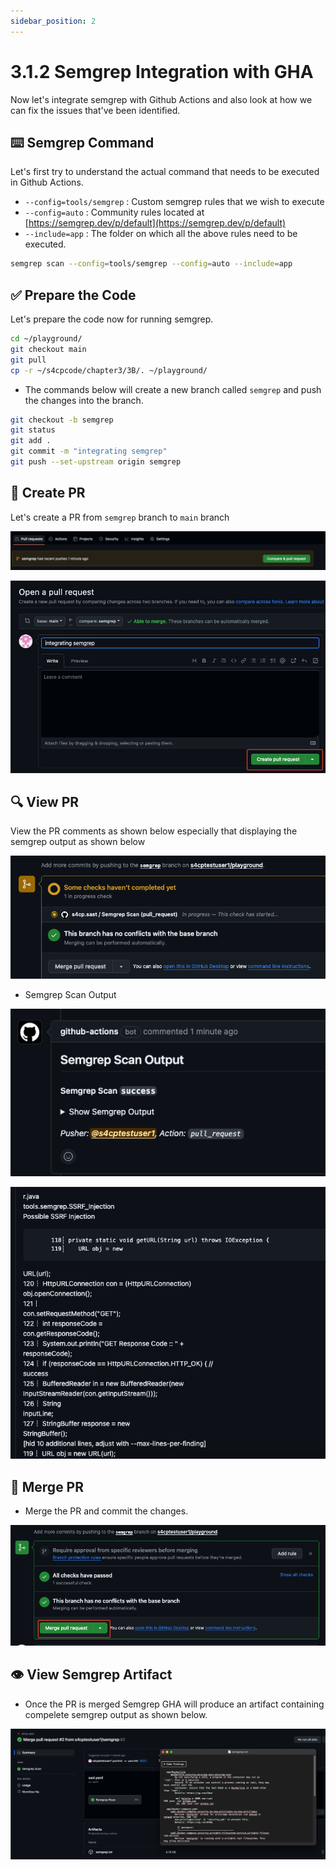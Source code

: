 ```yaml
---
sidebar_position: 2
---
```


# 3.1.2 Semgrep Integration with GHA

Now let's integrate semgrep with Github Actions and also look at how we can fix the issues that've been identified.

## ⌨️ Semgrep Command

Let's first try to understand the actual command that needs to be executed in Github Actions.

- `--config=tools/semgrep` : Custom semgrep rules that we wish to execute
- `--config=auto` : Community rules located at [https://semgrep.dev/p/default](https://semgrep.dev/p/default)
- `--include=app` : The folder on which all the above rules need to be executed.

```bash
semgrep scan --config=tools/semgrep --config=auto --include=app
```

## ✅ Prepare the Code

Let's prepare the code now for running semgrep.

```bash
cd ~/playground/
git checkout main
git pull
cp -r ~/s4cpcode/chapter3/3B/. ~/playground/
```

- The commands below will create a new branch called `semgrep` and push the changes into the branch.


```bash
git checkout -b semgrep
git status    
git add .
git commit -m "integrating semgrep"
git push --set-upstream origin semgrep
```

## 🔄 Create PR

Let's create a PR from `semgrep` branch to `main` branch

![](img/3A_3.png)

![](img/3A_4.png)

## 🔍 View PR

View the PR comments as shown below especially that displaying the semgrep output as shown below

![](img/3A_5.png)

- Semgrep Scan Output

![](img/3A_6.png)



![](img/3A_7.png)

## 🔗 Merge PR

- Merge the PR and commit the changes.

![](img/3A_8.png)

## 👁️ View Semgrep Artifact

- Once the PR is merged Semgrep GHA will produce an artifact containing compelete semgrep output as shown below.

![](img/3A_9.png)
